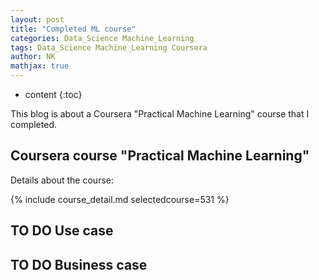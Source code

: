 ```yaml
---
layout: post
title: "Completed ML course"
categories: Data_Science Machine_Learning
tags: Data_Science Machine_Learning Coursera
author: NK
mathjax: true
---
```


* content
{:toc}

This blog is about a Coursera "Practical Machine Learning" course that I completed. 

## Coursera course "Practical Machine Learning"

Details about the course:


{% include course_detail.md selectedcourse=531 %}

## TO DO Use case

## TO DO Business case